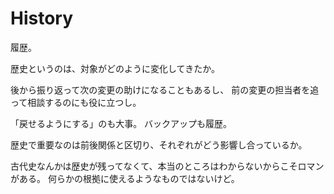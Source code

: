 # History

履歴。

歴史というのは、対象がどのように変化してきたか。

後から振り返って次の変更の助けになることもあるし、
前の変更の担当者を追って相談するのにも役に立つし。

「戻せるようにする」のも大事。
バックアップも履歴。

歴史で重要なのは前後関係と区切り、それぞれがどう影響し合っているか。

古代史なんかは歴史が残ってなくて、本当のところはわからないからこそロマンがある。
何らかの根拠に使えるようなものではないけど。
